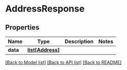 # AddressResponse

## Properties
Name | Type | Description | Notes
------------ | ------------- | ------------- | -------------
**data** | [**list[Address]**](Address.md) |  | 

[[Back to Model list]](../README.md#documentation-for-models) [[Back to API list]](../README.md#documentation-for-api-endpoints) [[Back to README]](../README.md)



